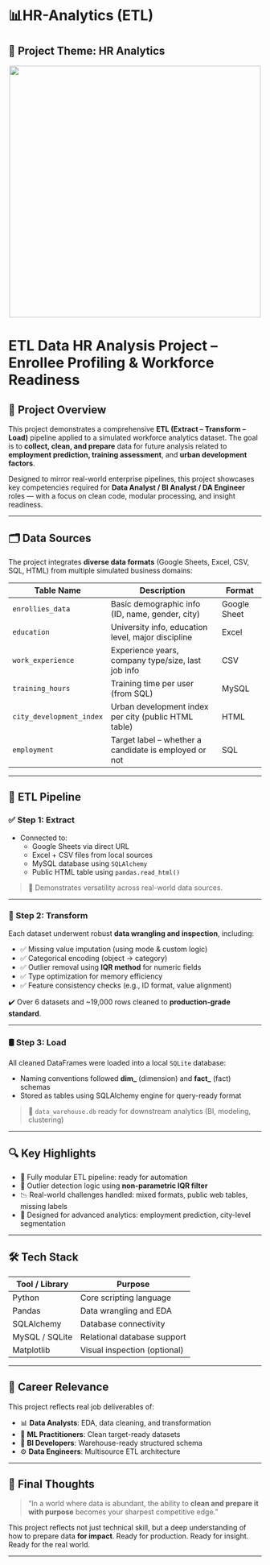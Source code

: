 # 📊HR-Analytics (ETL)
## 🎯 Project Theme: HR Analytics

<p align="center">
  <img src="https://files.chatgpt.com/file-B1VsNmB71JnAMHj3BRxeJ7/HR_Analytics_Image_For_GitHub.png" width="500"/>
</p>


#  ETL Data HR Analysis Project – Enrollee Profiling & Workforce Readiness
## 🚀 Project Overview

This project demonstrates a comprehensive **ETL (Extract – Transform – Load)** pipeline applied to a simulated workforce analytics dataset. The goal is to **collect, clean, and prepare** data for future analysis related to **employment prediction, training assessment**, and **urban development factors**.

Designed to mirror real-world enterprise pipelines, this project showcases key competencies required for **Data Analyst / BI Analyst / DA Engineer** roles — with a focus on clean code, modular processing, and insight readiness.

---

## 🗂️ Data Sources

The project integrates **diverse data formats** (Google Sheets, Excel, CSV, SQL, HTML) from multiple simulated business domains:

| Table Name              | Description                                             | Format      |
|-------------------------|---------------------------------------------------------|-------------|
| `enrollies_data`        | Basic demographic info (ID, name, gender, city)         | Google Sheet |
| `education`             | University info, education level, major discipline      | Excel       |
| `work_experience`       | Experience years, company type/size, last job info      | CSV         |
| `training_hours`        | Training time per user (from SQL)                       | MySQL       |
| `city_development_index`| Urban development index per city (public HTML table)    | HTML        |
| `employment`            | Target label – whether a candidate is employed or not   | SQL         |

---

## 🔄 ETL Pipeline

### ✅ Step 1: **Extract**

- Connected to:
  - Google Sheets via direct URL
  - Excel + CSV files from local sources
  - MySQL database using `SQLAlchemy`
  - Public HTML table using `pandas.read_html()`

> 📌 Demonstrates versatility across real-world data sources.

---

### 🧹 Step 2: **Transform**

Each dataset underwent robust **data wrangling and inspection**, including:

- ✅ Missing value imputation (using mode & custom logic)
- ✅ Categorical encoding (object → category)
- ✅ Outlier removal using **IQR method** for numeric fields
- ✅ Type optimization for memory efficiency
- ✅ Feature consistency checks (e.g., ID format, value alignment)

✔️ Over 6 datasets and ~19,000 rows cleaned to **production-grade standard**.

---

### 🛢 Step 3: **Load**

All cleaned DataFrames were loaded into a local `SQLite` database:

- Naming conventions followed **dim_** (dimension) and **fact_** (fact) schemas
- Stored as tables using SQLAlchemy engine for query-ready format

> 🔗 `data_warehouse.db` ready for downstream analytics (BI, modeling, clustering)

---

## 🔍 Key Highlights

- 🔄 Fully modular ETL pipeline: ready for automation
- 🔬 Outlier detection logic using **non-parametric IQR filter**
- 📉 Real-world challenges handled: mixed formats, public web tables, missing labels
- 🧠 Designed for advanced analytics: employment prediction, city-level segmentation

---

## 🛠 Tech Stack

| Tool / Library | Purpose                        |
|----------------|--------------------------------|
| Python         | Core scripting language        |
| Pandas         | Data wrangling and EDA         |
| SQLAlchemy     | Database connectivity           |
| MySQL / SQLite | Relational database support    |
| Matplotlib     | Visual inspection (optional)   |

---

## 💼 Career Relevance

This project reflects real job deliverables of:

- 📊 **Data Analysts**: EDA, data cleaning, and transformation
- 🧠 **ML Practitioners**: Clean target-ready datasets
- 🧱 **BI Developers**: Warehouse-ready structured schema
- ⚙️ **Data Engineers**: Multisource ETL architecture

---

## 🧠 Final Thoughts

> “In a world where data is abundant, the ability to **clean and prepare it with purpose** becomes your sharpest competitive edge.”

This project reflects not just technical skill, but a deep understanding of how to prepare data **for impact**. Ready for production. Ready for insight. Ready for the real world.

---



